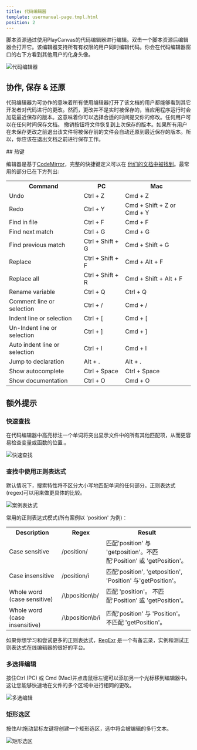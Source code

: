 ```yaml
---
title: 代码编辑器
template: usermanual-page.tmpl.html
position: 2
---
```


脚本资源通过使用PlayCanvas的代码编辑器进行编辑。双击一个脚本资源后编辑器会打开它。该编辑器支持所有有权限的用户同时编辑代码。你会在代码编辑器窗口的右下方看到其他用户的化身头像。

![代码编辑器][1]

## 协作, 保存 & 还原

代码编辑器为可协作的意味着所有使用编辑器打开了该文档的用户都能够看到其它开发者对代码进行的更改。然而，更改并不是实时被保存的，当应用程序运行时会加载最近保存的版本。这意味着你可以选择合适的时间提交你的修改。任何用户可以在任何时间保存文档。
撤销按钮将文件恢复到上次保存的版本。如果所有用户在未保存更改之前退出该文件将被保存前的文件会自动还原到最近保存的版本。所以，你应该在退出文档之前进行保存工作。

## 热键

编辑器是基于[CodeMirror][2]，完整的快捷键定义可以在 [他们的文档中被找到][3]。最常用的部分已在下方列出:

<table class="table table-striped table-bordered">
<tr>
    <th>Command</th><th>PC</th><th>Mac</th>
</tr>
<tr>
    <td>Undo</td><td>Ctrl + Z</td><td>Cmd + Z</td>
</tr>
<tr>
    <td>Redo</td><td>Ctrl + Y</td><td>Cmd + Shift + Z or Cmd + Y</td>
</tr>
<tr>
    <td>Find in file</td><td>Ctrl + F</td><td>Cmd + F</td>
</tr>
<tr>
    <td>Find next match</td><td>Ctrl + G</td><td>Cmd + G</td>
</tr>
<tr>
    <td>Find previous match</td><td>Ctrl + Shift + G</td><td>Cmd + Shift + G</td>
</tr>
<tr>
    <td>Replace</td><td>Ctrl + Shift + F</td><td>Cmd + Alt + F</td>
</tr>
<tr>
    <td>Replace all</td><td>Ctrl + Shift + R</td><td>Cmd + Shift + Alt + F</td>
</tr>
<tr>
    <td>Rename variable</td><td>Ctrl + Q</td><td>Ctrl + Q</td>
</tr>
<tr>
    <td>Comment line or selection</td><td>Ctrl + /</td><td>Cmd + /</td>
</tr>
<tr>
    <td>Indent line or selection</td><td>Ctrl + [</td><td>Cmd + [</td>
</tr>
<tr>
    <td>Un-Indent line or selection</td><td>Ctrl + ]</td><td>Cmd + ]</td>
</tr>
<tr>
    <td>Auto indent line or selection</td><td>Ctrl + I</td><td>Cmd + I</td>
</tr>
<tr>
    <td>Jump to declaration</td><td>Alt + .</td><td>Alt + .</td>
</tr>
<tr>
    <td>Show autocomplete</td><td>Ctrl + Space</td><td>Ctrl + Space</td>
</tr>
<tr>
    <td>Show documentation</td><td>Ctrl + O</td><td>Cmd + O</td>
</tr>
</table>

## 额外提示

### 快速查找

在代码编辑器中高亮标注一个单词将突出显示文件中的所有其他匹配项，从而更容易检查变量或函数的位置.。

![快速查找][4]

### 查找中使用正则表达式

默认情况下，搜索特性将不区分大小写地匹配单词的任何部分。正则表达式(regex)可以用来做更具体的比较。

![案例表达式][5]

常用的正则表达式模式(所有案例以 'position'  为例)：
<table class="table table-striped table-bordered">
<tr>
    <th>Description</th><th>Regex</th><th>Result</th>
</tr>
<tr>
    <td>Case sensitive</td><td>/position/</td><td>匹配'position' 与 'getposition'。不匹配'Position' 或 'getPosition'。</td>
</tr>
<tr>
    <td>Case insensitive</td><td>/position/i</td><td>匹配'position', 'getposition', 'Position' 与'getPosition'。</td>
</tr>
<tr>
    <td>Whole word (case sensitive)</td><td>/\bposition\b/</td><td>匹配 'position'。 不匹配'Position' 或 'getPosition'。</td>
</tr>
<tr>
    <td>Whole word (case insensitive)</td><td>/\bposition\b/i</td><td>匹配'position' 与 'Position'。 不匹配 'getPosition'。</td>
</tr>
</table>

如果你想学习和尝试更多的正则表达式，[RegExr][6] 是一个有备忘录，实例和测试正则表达式在线编辑器的很好的平台。

### 多选择编辑

按住Ctrl (PC) 或 Cmd (Mac)并点击鼠标左键可以添加另一个光标移到编辑器中。这让您能够快速地在文件的多个区域中进行相同的更改。

![多选编辑][7]

### 矩形选区

按住Alt拖动鼠标左键将创建一个矩形选区，选中将会被编辑的多行文本。

![矩形选区][8]

[1]: /images/user-manual/scripting/code-editor.jpg
[2]: https://codemirror.net/index.html
[3]: https://codemirror.net/doc/manual.html#keymaps
[4]: /images/user-manual/scripting/code-editor-quick-searching.gif
[5]: /images/user-manual/scripting/code-editor-example-regex.png
[6]: http://regexr.com/
[7]: /images/user-manual/scripting/code-editor-multiple-selection.gif
[8]: /images/user-manual/scripting/code-editor-rectangular-selection.gif

